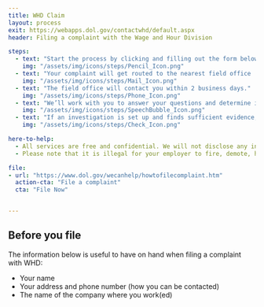 ```yaml
---
title: WHD Claim
layout: process
exit: https://webapps.dol.gov/contactwhd/default.aspx
header: Filing a complaint with the Wage and Hour Division

steps:
  - text: "Start the process by clicking and filling out the form below or call 1-866-487-9243."
    img: "/assets/img/icons/steps/Pencil_Icon.png"
  - text: "Your complaint will get routed to the nearest field office  to your employer who will contact you."
    img: "/assets/img/icons/steps/Mail_Icon.png"
  - text: "The field office will contact you within 2 business days."
    img: "/assets/img/icons/steps/Phone_Icon.png"
  - text: "We’ll work with you to answer your questions and determine if setting up an investigation is the best course of action."
    img: "/assets/img/icons/steps/SpeechBubble_Icon.png"
  - text: "If an investigation is set up and finds sufficient evidence, you’ll receive a check for wages lost."
    img: "/assets/img/icons/steps/Check_Icon.png"

here-to-help:
  - All services are free and confidential. We will not disclose any information to your employer unless you decide to file a formal complaint.
  - Please note that it is illegal for your employer to fire, demote, harass, or otherwise retaliate against you for filing a complaint with WHD.

file:
- url: "https://www.dol.gov/wecanhelp/howtofilecomplaint.htm"
  action-cta: "File a complaint"
  cta: "File Now"


---
```


## Before you file
The information below is useful to have on hand when
filing a complaint with WHD:

- Your name
- Your address and phone number (how you can be contacted)
- The name of the company where you work(ed)
